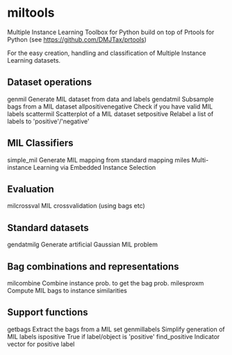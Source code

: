 # miltools
Multiple Instance Learning Toolbox for Python
build on top of Prtools for Python (see https://github.com/DMJTax/prtools)

For the easy creation, handling and classification of Multiple Instance
Learning datasets.

Dataset operations
------------------
genmil           Generate MIL dataset from data and labels
gendatmil        Subsample bags from a MIL dataset
allpositivenegative  Check if you have valid MIL labels
scattermil       Scatterplot of a MIL dataset
setpositive      Relabel a list of labels to 'positive'/'negative'

MIL Classifiers
---------------
simple_mil       Generate MIL mapping from standard mapping
miles            Multi-instance Learning via Embedded Instance Selection

Evaluation
----------
milcrossval      MIL crossvalidation (using bags etc)

Standard datasets
-----------------
gendatmilg       Generate artificial Gaussian MIL problem

Bag combinations and representations
------------------------------------
milcombine       Combine instance prob. to get the bag prob.
milesproxm       Compute MIL bags to instance similarities

Support functions
-----------------
getbags          Extract the bags from a MIL set
genmillabels     Simplify generation of MIL labels
ispositive       True if label/object is 'positive'
find_positive    Indicator vector for positive label

